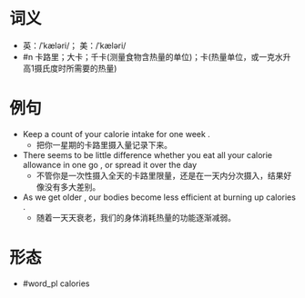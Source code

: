 # 词义
- 英：/ˈkæləri/； 美：/ˈkæləri/
- #n 卡路里；大卡；千卡(测量食物含热量的单位)；卡(热量单位，或一克水升高1摄氏度时所需要的热量)
# 例句
- Keep a count of your calorie intake for one week .
	- 把你一星期的卡路里摄入量记录下来。
- There seems to be little difference whether you eat all your calorie allowance in one go , or spread it over the day
	- 不管你是一次性摄入全天的卡路里限量，还是在一天内分次摄入，结果好像没有多大差别。
- As we get older , our bodies become less efficient at burning up calories .
	- 随着一天天衰老，我们的身体消耗热量的功能逐渐减弱。
# 形态
- #word_pl calories
